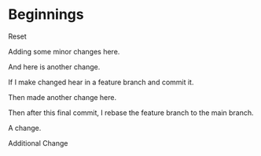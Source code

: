 # Beginnings
Reset

Adding some minor changes here.

And here is another change.

If I make changed hear in a feature branch and commit it.

Then made another change here.

Then after this final commit, I rebase the feature branch to the main branch.

A change.

Additional Change